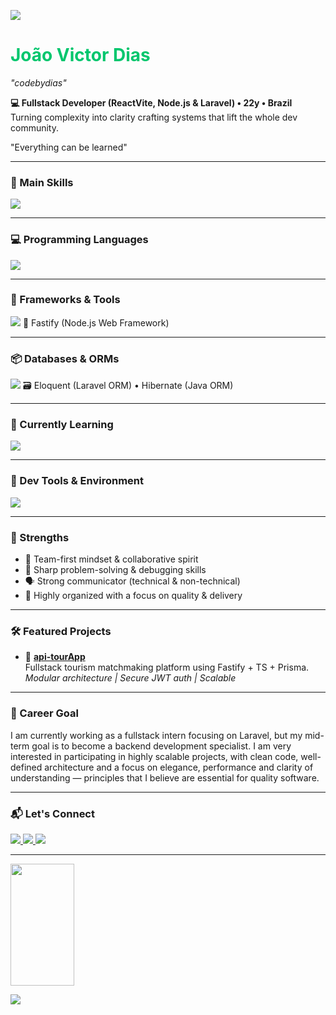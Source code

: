 
<p align="start">
<img src="https://capsule-render.vercel.app/api?type=waving&color=00c66d&height=120&width=300&section=header" />
</p>

<h1 align="start" style="color: #00c66d;">João Victor Dias</h1>
<p align="start"><i>"codebydias"</i></p>
<p align="start">
  <strong>💻 Fullstack Developer (ReactVite, Node.js & Laravel) • 22y • Brazil</strong>  
  <br />
  Turning complexity into clarity crafting systems that lift the whole dev community.

  "Everything can be learned"
</p>

---

### 🚀 Main Skills  
<img src="https://skillicons.dev/icons?i=nodejs,ts,react,nextjs,tailwind&theme=dark" />

---

### 💻 Programming Languages  
<img src="https://skillicons.dev/icons?i=js,ts,php,python,java&theme=dark" />

---

### 🧰 Frameworks & Tools  
<img src="https://skillicons.dev/icons?i=nextjs,vite,laravel&theme=dark" />
🎈 Fastify (Node.js Web Framework) 

---

### 📦 Databases & ORMs  
<img src="https://skillicons.dev/icons?i=mysql,postgres,prisma&theme=dark" />
🗃️ Eloquent (Laravel ORM) • Hibernate (Java ORM)

---

### 🧠 Currently Learning  
<img src="https://skillicons.dev/icons?i=java,spring,docker&theme=dark" />

---

### 💾 Dev Tools & Environment  
<img src="https://skillicons.dev/icons?i=git,github,vscode,ubuntu,windows&theme=dark" />

---

### 🧠 Strengths
- 🤝 Team-first mindset & collaborative spirit  
- 🧩 Sharp problem-solving & debugging skills  
- 🗣️ Strong communicator (technical & non-technical)  
- 📂 Highly organized with a focus on quality & delivery  

---

### 🛠️ Featured Projects
- 🎯 **[api-tourApp](https://github.com/codebydias/api-tourApp)**  
  Fullstack tourism matchmaking platform using Fastify + TS + Prisma.  
  *Modular architecture | Secure JWT auth | Scalable*

---

### 🎯 Career Goal
I am currently working as a fullstack intern focusing on Laravel, but my mid-term goal is to become a backend development specialist. I am very interested in participating in highly scalable projects, with clean code, well-defined architecture and a focus on elegance, performance and clarity of understanding — principles that I believe are essential for quality software.

---

### 📬 Let's Connect
<p>
  <a href="https://linkedin.com/in/codebydias">
    <img src="https://img.shields.io/badge/LinkedIn-0A66C2?style=for-the-badge&logo=linkedin&logoColor=white" />
  </a>
  <a href="https://instagram.com/jdias_v">
    <img src="https://img.shields.io/badge/Instagram-E4405F?style=for-the-badge&logo=instagram&logoColor=white" />
  </a>
  <a href="https://discord.com/users/1137523691589210163">
    <img src="https://img.shields.io/badge/Discord-7289DA?style=for-the-badge&logo=discord&logoColor=white" />
  </a>
</p>

---
<p align="start">
  <img width="45%" height="195px" src="https://github-readme-stats.vercel.app/api/top-langs/?username=codebydias&layout=compact&hide_border=true&title_color=00c66d&text_color=ffffff&bg_color=000000" />
</p>

<p align="start">
<img src="https://capsule-render.vercel.app/api?type=waving&color=00c66d&height=120&section=footer&text=@codebydias&fontColor=ffffff&animation=fadeIn" />
</p>
